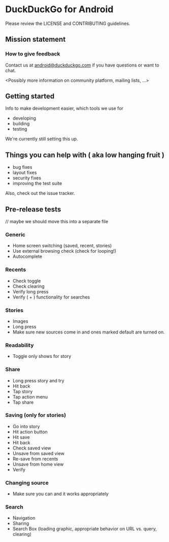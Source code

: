 # DuckDuckGo for Android

Please review the LICENSE and CONTRIBUTING guidelines.

## Mission statement

<Insert plan for world domination>

### How to give feedback

Contact us at android@duckduckgo.com if you have questions or want to chat.

<Possibly more information on community platform, mailing lists, ...>


## Getting started

Info to make development easier, which tools we use for 
- developing
- building
- testing

We're currently still setting this up.

## Things you can help with ( aka low hanging fruit )
- bug fixes
- layout fixes
- security fixes
- improving the test suite

Also, check out the issue tracker.


## Pre-release tests

// maybe we should move this into a separate file

### Generic
- Home screen switching (saved, recent, stories)
- Use external browsing check (check for looping!)
- Autocomplete

### Recents
- Check toggle
- Check clearing
- Verify long press
- Verify ( + ) functionality for searches

### Stories
- Images
- Long press
- Make sure new sources come in and ones marked default are turned on.

### Readability
- Toggle only shows for story

### Share
- Long press story and try
- Hit back
- Tap story
- Tap action menu
- Tap share

### Saving (only for stories)
- Go into story
- Hit action button
- Hit save
- Hit back
- Check saved view
- Unsave from saved view
- Re-save from recents
- Unsave from home view
- Verify

### Changing source
- Make sure you can and it works appropriately

### Search
- Navigation
- Sharing
- Search Box (loading graphic, appropriate behavior on URL vs. query, clearing)
